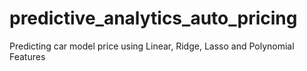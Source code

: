 # predictive_analytics_auto_pricing
Predicting car model price using Linear, Ridge, Lasso and Polynomial Features
